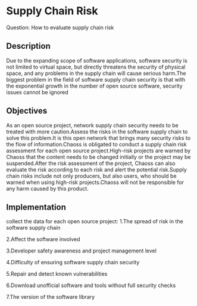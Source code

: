# Supply Chain Risk 

Question: How to evaluate supply chain risk

## Description
Due to the expanding scope of software applications, software security is not limited to virtual space, but directly threatens the security of physical space, and any problems in the supply chain will cause serious harm.The biggest problem in the field of software supply chain security is that with the exponential growth in the number of open source software, security issues cannot be ignored

## Objectives

As an open source project, network supply chain security needs to be treated with more caution.Assess the risks in the software supply chain to solve this problem.It is this open network that brings many security risks to the flow of information.Chaoss is obligated to conduct a supply chain risk assessment for each open source project.High-risk projects are warned by Chaoss that the content needs to be changed initially or the project may be suspended.After the risk assessment of the project, Chaoss can also evaluate the risk according to each risk and alert the potential risk.Supply chain risks include not only producers, but also users, who should be warned when using high-risk projects.Chaoss will not be responsible for any harm caused by this product.

## Implementation 

collect the data for each open source project:
1.The spread of risk in the software supply chain

2.Affect the software involved

3.Developer safety awareness and project management level 

4.Difficulty of ensuring software supply chain security 

5.Repair and detect known vulnerabilities

6.Download unofficial software and tools without full security checks

7.The version of the software library

